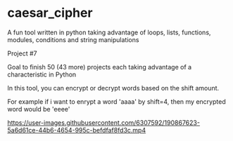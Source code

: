 # caesar_cipher
A fun tool written in python taking advantage of loops, lists, functions, modules, conditions and string manipulations

Project #7

Goal to finish 50 (43 more) projects each taking advantage of a characteristic in Python

In this tool, you can encrypt or decrypt words based on the shift amount.

For example if i want to enrypt a word 'aaaa' by shift=4, then my encrypted word would be 'eeee'




https://user-images.githubusercontent.com/6307592/190867623-5a6d61ce-44b6-4654-995c-befdfaf8fd3c.mp4

